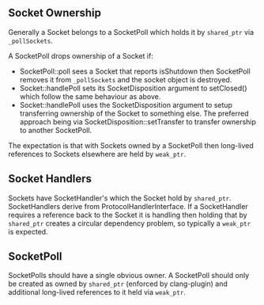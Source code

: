 ## Socket Ownership

Generally a Socket belongs to a SocketPoll which holds it by `shared_ptr` via
`_pollSockets`.

A SocketPoll drops ownership of a Socket if:

+ SocketPoll::poll sees a Socket that reports isShutdown then SocketPoll
  removes it from `_pollSockets` and the socket object is destroyed.
+ Socket::handlePoll sets its SocketDisposition argument to setClosed() which
  follow the same behaviour as above.
+ Socket::handlePoll uses the SocketDisposition argument to setup transferring
  ownership of the Socket to something else. The preferred approach being via
  SocketDisposition::setTransfer to transfer ownership to another SocketPoll.

The expectation is that with Sockets owned by a SocketPoll then long-lived
references to Sockets elsewhere are held by `weak_ptr`.

## Socket Handlers

Sockets have SocketHandler's which the Socket hold by `shared_ptr`.
SocketHandlers derive from ProtocolHandlerInterface. If a SocketHandler
requires a reference back to the Socket it is handling then holding that by
`shared_ptr` creates a circular dependency problem, so typically a `weak_ptr` is
expected.

## SocketPoll

SocketPolls should have a single obvious owner. A SocketPoll should only be
created as owned by `shared_ptr` (enforced by clang-plugin) and additional
long-lived references to it held via `weak_ptr`.

